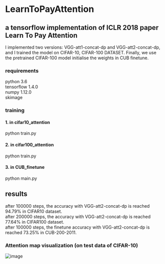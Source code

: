 # LearnToPayAttention
## a tensorflow implementation of ICLR 2018 paper Learn To Pay Attention

I implemented two versions: VGG-att1-concat-dp and VGG-att2-concat-dp, and I trained the model on CIFAR-10, CIFAR-100 DATASET.
Finally, we use the pretrained CIFAR-100 model initialise the weights in CUB finetune.

### requirements
python 3.6 </br>
tensorflow 1.4.0 </br>
numpy 1.12.0 </br>
skimage

### training 
#### 1. in cifar10_attention
python train.py
#### 2. in cifar100_attention
python train.py
#### 3. in CUB_finetune
python main.py

## results
after 100000 steps, the accuracy with VGG-att2-concat-dp is reached 94.79% in CIFAR10 dataset.</br>
after 200000 steps, the accuracy with VGG-att2-concat-dp is reached 77.64% in CIFAR100 dataset.</br> 
after 100000 steps, the finetune accuracy with VGG-att2-concat-dp is reached 73.25% in CUB-200-2011.</br>
 
### Attention map visualization (on test data of CIFAR-10)

![image](https://github.com/caoquanjie/LearnToPayAttention/images/fig.jpg)
 